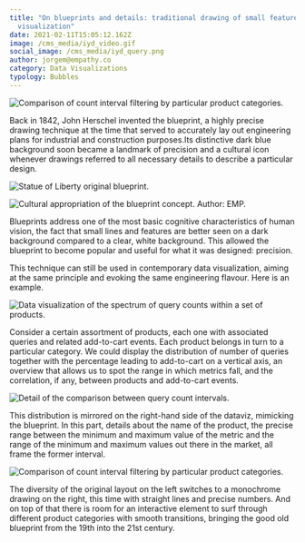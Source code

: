 ```yaml
---
title: "On blueprints and details: traditional drawing of small features in data
  visualization"
date: 2021-02-11T15:05:12.162Z
image: /cms_media/iyd_video.gif
social_image: /cms_media/iyd_query.png
author: jorgem@empathy.co
category: Data Visualizations
typology: Bubbles
---
```

![ Comparison of count interval filtering by particular product categories. ](/cms_media/iyd_video.gif " Comparison of count interval filtering by particular product categories. ")

Back in 1842, John Herschel invented the blueprint, a highly precise drawing technique at the time that served to accurately lay out engineering plans for industrial and construction purposes.Its distinctive dark blue background soon became a landmark of precision and a cultural icon whenever drawings referred to all necessary details to describe a particular design.

![Statue of Liberty original blueprint. ](/cms_media/statueliberty.jpg "Statue of Liberty original blueprint. ")

![Cultural appropriation of the blueprint concept. Author: EMP. ](/cms_media/blueprint.jpg "Cultural appropriation of the blueprint concept. Author: EMP. ")

Blueprints address one of the most basic cognitive characteristics of human vision, the fact that small lines and features are better seen on a dark background compared to a clear, white background. This allowed the blueprint to become popular and useful for what it was designed: precision.

This technique can still be used in contemporary data visualization, aiming at the same principle and evoking the same engineering flavour. Here is an example.

![Data visualization of the spectrum of query counts within a set of products.  ](/cms_media/iyd_query.png "Data visualization of the spectrum of query counts within a set of products.  ")

Consider a certain assortment of products, each one with associated queries and related add-to-cart events. Each product belongs in turn to a particular category. We could display the distribution of number of queries together with the percentage leading to add-to-cart on a vertical axis, an overview that allows us to spot the range in which metrics fall, and the correlation, if any, between products and add-to-cart events.

![Detail of the comparison between query count intervals. ](/cms_media/screenshot-2021-02-16-at-12.15.01.png "Detail of the comparison between query count intervals. ")

This distribution is mirrored on the right-hand side of the dataviz, mimicking the blueprint. In this part, details about the name of the product, the precise range between the minimum and maximum value of the metric and the range of the minimum and maximum values out there in the market, all frame the former interval.

![Comparison of count interval filtering by particular product categories. ](/cms_media/iyd_video.gif "Comparison of count interval filtering by particular product categories. ")

The diversity of the original layout on the left switches to a monochrome drawing on the right, this time with straight lines and precise numbers. And on top of that there is room for an interactive element to surf through different product categories with smooth transitions, bringing the good old blueprint from the 19th into the 21st century.
